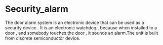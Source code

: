 # Security_alarm
The door alarm system is an electronic device that can be used  as a security device . It is an electronic watchdog , because when installed to a door , and somebody touches the door , it sounds  an alarm.The unit is built from discrete semiconductor device. 
